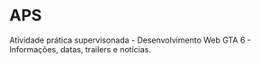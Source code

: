 # APS
Atividade prática supervisonada - Desenvolvimento Web
GTA 6 - Informações, datas, trailers e notícias.
